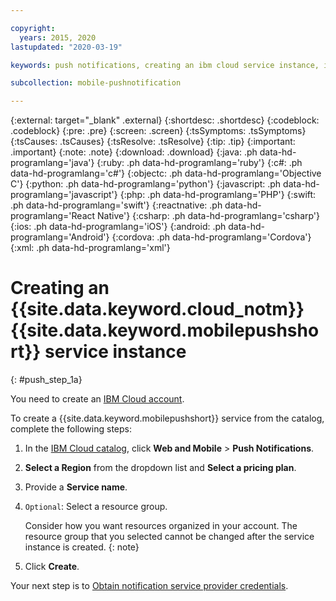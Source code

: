 ```yaml
---

copyright:
  years: 2015, 2020
lastupdated: "2020-03-19"

keywords: push notifications, creating an ibm cloud service instance, ibm cloud service

subcollection: mobile-pushnotification

---
```


{:external: target="_blank" .external}
{:shortdesc: .shortdesc}
{:codeblock: .codeblock}
{:pre: .pre}
{:screen: .screen}
{:tsSymptoms: .tsSymptoms}
{:tsCauses: .tsCauses}
{:tsResolve: .tsResolve}
{:tip: .tip}
{:important: .important}
{:note: .note}
{:download: .download}
{:java: .ph data-hd-programlang='java'}
{:ruby: .ph data-hd-programlang='ruby'}
{:c#: .ph data-hd-programlang='c#'}
{:objectc: .ph data-hd-programlang='Objective C'}
{:python: .ph data-hd-programlang='python'}
{:javascript: .ph data-hd-programlang='javascript'}
{:php: .ph data-hd-programlang='PHP'}
{:swift: .ph data-hd-programlang='swift'}
{:reactnative: .ph data-hd-programlang='React Native'}
{:csharp: .ph data-hd-programlang='csharp'}
{:ios: .ph data-hd-programlang='iOS'}
{:android: .ph data-hd-programlang='Android'}
{:cordova: .ph data-hd-programlang='Cordova'}
{:xml: .ph data-hd-programlang='xml'}

# Creating an {{site.data.keyword.cloud_notm}} {{site.data.keyword.mobilepushshort}} service instance
{: #push_step_1a}

You need to create an [IBM Cloud account](https://cloud.ibm.com/).

To create a {{site.data.keyword.mobilepushshort}} service from the catalog, complete the following steps:

1. In the [IBM Cloud catalog](https://cloud.ibm.com/catalog), click **Web and Mobile** > **Push Notifications**.
1. **Select a Region** from the dropdown list and **Select a pricing plan**.
1. Provide a **Service name**. 
1. `Optional`: Select a resource group.

   Consider how you want resources organized in your account. The resource group that you selected cannot be changed after the service instance is created. 
   {: note}

1. Click **Create**. 

Your next step is to [Obtain notification service provider credentials](/docs/services/mobilepush?topic=mobile-pushnotification-push_step_1).
